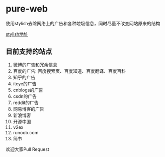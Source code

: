 # pure-web
使用stylish去除网络上的广告和各种垃圾信息，同时尽量不改变网站原来的结构

[stylish地址](https://userstyles.org/styles/156465/pure-web)

## 目前支持的站点
1. 微博的广告和冗余信息
2. 百度的广告: 百度搜索页、百度知道、百度翻译、百度百科
3. 知乎的广告
4. iteye的广告
5. cnblogs的广告
6. csdn的广告
7. reddit的广告
8. 网易博客的广告
9. 新浪博客
10. 开源中国
11. v2ex
12. runoob.com
13. 简书

欢迎大家Pull Request